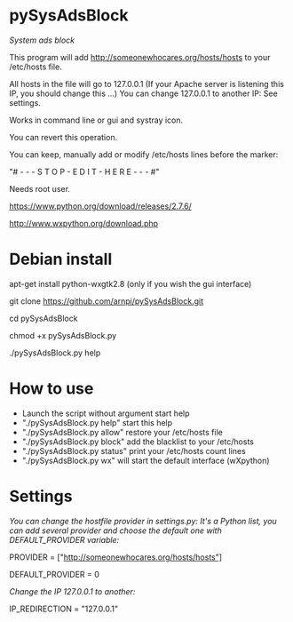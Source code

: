 pySysAdsBlock
============

*System ads block*

This program will add http://someonewhocares.org/hosts/hosts to your /etc/hosts file.

All hosts in the file will go to 127.0.0.1 (If your Apache server is listening this IP, you should change this ...) You can change 127.0.0.1 to another IP: See settings.

Works in command line or gui and systray icon.

You can revert this operation.

You can keep, manually add or modify /etc/hosts lines before the marker:

"# - - - S T O P - E D I T - H E R E - - - #"


Needs root user.


https://www.python.org/download/releases/2.7.6/

http://www.wxpython.org/download.php

Debian install
==============

apt-get install python-wxgtk2.8 (only if you wish the gui interface)

git clone https://github.com/arnpi/pySysAdsBlock.git

cd pySysAdsBlock

chmod +x pySysAdsBlock.py

./pySysAdsBlock.py help


How to use
==========

* Launch the script without argument  start help
* "./pySysAdsBlock.py help" start this help
* "./pySysAdsBlock.py allow" restore your /etc/hosts file
* "./pySysAdsBlock.py block" add the blacklist to your /etc/hosts
* "./pySysAdsBlock.py status" print your /etc/hosts count lines
* "./pySysAdsBlock.py wx" will start the default interface (wXpython)

Settings
========

*You can change the hostfile provider in settings.py: It's a Python list, you can add several provider and choose the default one with DEFAULT_PROVIDER variable:*

PROVIDER = ["http://someonewhocares.org/hosts/hosts"]

DEFAULT_PROVIDER = 0

*Change the IP 127.0.0.1 to another:*

IP_REDIRECTION = "127.0.0.1"
